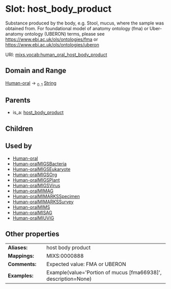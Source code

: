 
# Slot: host_body_product


Substance produced by the body, e.g. Stool, mucus, where the sample was obtained from. For foundational model of anatomy ontology (fma) or Uber-anatomy ontology (UBERON) terms, please see https://www.ebi.ac.uk/ols/ontologies/fma or https://www.ebi.ac.uk/ols/ontologies/uberon

URI: [mixs.vocab:human_oral_host_body_product](https://w3id.org/mixs/vocab/human_oral_host_body_product)


## Domain and Range

[Human-oral](Human-oral.md) &#8594;  <sub>0..1</sub> [String](types/String.md)

## Parents

 *  is_a: [host_body_product](host_body_product.md)

## Children


## Used by

 * [Human-oral](Human-oral.md)
 * [Human-oralMIGSBacteria](Human-oralMIGSBacteria.md)
 * [Human-oralMIGSEukaryote](Human-oralMIGSEukaryote.md)
 * [Human-oralMIGSOrg](Human-oralMIGSOrg.md)
 * [Human-oralMIGSPlant](Human-oralMIGSPlant.md)
 * [Human-oralMIGSVirus](Human-oralMIGSVirus.md)
 * [Human-oralMIMAG](Human-oralMIMAG.md)
 * [Human-oralMIMARKSSpecimen](Human-oralMIMARKSSpecimen.md)
 * [Human-oralMIMARKSSurvey](Human-oralMIMARKSSurvey.md)
 * [Human-oralMIMS](Human-oralMIMS.md)
 * [Human-oralMISAG](Human-oralMISAG.md)
 * [Human-oralMIUVIG](Human-oralMIUVIG.md)

## Other properties

|  |  |  |
| --- | --- | --- |
| **Aliases:** | | host body product |
| **Mappings:** | | MIXS:0000888 |
| **Comments:** | | Expected value: FMA or UBERON |
| **Examples:** | | Example(value='Portion of mucus [fma66938]', description=None) |

